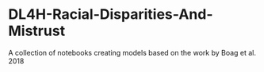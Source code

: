 # DL4H-Racial-Disparities-And-Mistrust
A collection of notebooks creating models based on the work by Boag et al. 2018
